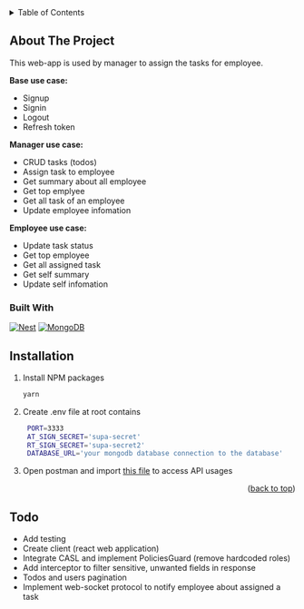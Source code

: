 <!-- TABLE OF CONTENTS -->
<details>
  <summary>Table of Contents</summary>
  <ol>
    <li>
      <a href="#about-the-project">About The Project</a>
      <ul>
        <li><a href="#built-with">Built With</a></li>
      </ul>
    </li>
    <li>
      <a href="#installation">Installation</a>
    </li>
    <li><a href="#todo">Todo</a></li>
  </ol>
</details>

<!-- ABOUT THE PROJECT -->

## About The Project

This web-app is used by manager to assign the tasks for employee.

**Base use case:**

- Signup
- Signin
- Logout
- Refresh token

**Manager use case:**

- CRUD tasks (todos)
- Assign task to employee
- Get summary about all employee
- Get top emplyee
- Get all task of an employee
- Update employee infomation

**Employee use case:**

- Update task status
- Get top employee
- Get all assigned task
- Get self summary
- Update self infomation

### Built With

[![Nest][NestJS]][NestJSUri] [![MongoDB][MongoDB]][MongoDBUri]

<!-- GETTING STARTED -->

## Installation

1. Install NPM packages
   ```sh
   yarn
   ```
2. Create .env file at root contains
   ```sh
    PORT=3333
    AT_SIGN_SECRET='supa-secret'
    RT_SIGN_SECRET='supa-secret2'
    DATABASE_URL='your mongodb database connection to the database'
   ```
3. Open postman and import [this file](coinmap_entry.postman_collection.json) to access API usages

<p align="right">(<a href="#about-the-project">back to top</a>)</p>

<!-- MARKDOWN LINKS & IMAGES -->
<!-- https://www.markdownguide.org/basic-syntax/#reference-style-links -->

[NestJS]: https://img.shields.io/badge/nestjs-%23E0234E.svg?style=for-the-badge&logo=nestjs&logoColor=white
[NestJSUri]: https://docs.nestjs.com/
[MongoDB]: https://img.shields.io/badge/MongoDB-%234ea94b.svg?style=for-the-badge&logo=mongodb&logoColor=white
[MongoDBUri]: https://www.mongodb.com/

## Todo

- Add testing
- Create client (react web application)
- Integrate CASL and implement PoliciesGuard (remove hardcoded roles)
- Add interceptor to filter sensitive, unwanted fields in response
- Todos and users pagination
- Implement web-socket protocol to notify employee about assigned a task
